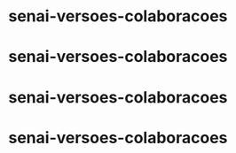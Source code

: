 # senai-versoes-colaboracoes
# senai-versoes-colaboracoes
# senai-versoes-colaboracoes
# senai-versoes-colaboracoes
